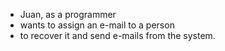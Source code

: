 * Juan, as a programmer
* wants to assign an e-mail to a person
* to recover it and send e-mails from the system.
